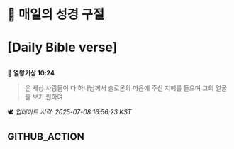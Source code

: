 # 🙏 매일의 성경 구절
# [Daily Bible verse]
##
<!-- START_BIBLE_VERSE -->
📖 **열왕기상 10:24**
> 온 세상 사람들이 다 하나님께서 솔로몬의 마음에 주신 지혜를 들으며 그의 얼굴을 보기 원하여

🕊️ _업데이트 시각: 2025-07-08 16:56:23 KST_
  <!-- END_BIBLE_VERSE -->
## GITHUB_ACTION
